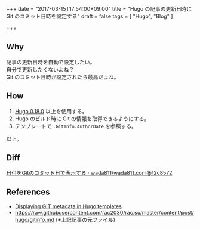 +++
date = "2017-03-15T17:54:00+09:00"
title = "Hugo の記事の更新日時に Git のコミット日時を設定する"
draft = false
tags = [
    "Hugo",
    "Blog"
]

+++

## Why
記事の更新日時を自動で設定したい。<br>
自分で更新したくないよね？<br>
Git のコミット日時が設定されたら最高だよね。

## How

1. [Hugo 0.18.0](https://gohugo.io/meta/release-notes/#0-18-0-december-19th-2016) 以上を使用する。
2. Hugo のビルド時に Git の情報を取得できるようにする。
3. テンプレートで `.GitInfo.AuthorDate` を参照する。

以上。

## Diff
[日付をGitのコミット日で表示する · wada811/wada811.com@12c8572](https://github.com/wada811/wada811.com/commit/12c857219904f842cbbfab5fe991cdf6afee41a5)

## References

- [Displaying GIT metadata in Hugo templates](http://rac.su/post/hugo/gitinfo/)
- [https://raw\.githubusercontent\.com/rac2030/rac\.su/master/content/post/hugo/gitinfo\.md](https://raw.githubusercontent.com/rac2030/rac.su/master/content/post/hugo/gitinfo.md) (※上記記事の元ファイル)
